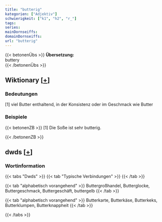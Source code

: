 ```yaml
---
title: "butterig"
kategorien: ["Adjektiv"]
schwierigkeit: ["k1", "h2", "r_"]
tags:
series:
mainDornseiffs:
domainDornseiffs:
url: "butterig"
---
```


{{< betonenÜbs >}}
**Übersetzung:**  
buttery  
{{< /betonenÜbs >}}

## Wiktionary [[+](https://de.wiktionary.org/wiki/butterig)]

### Bedeutungen
[1] viel Butter enthaltend, in der Konsistenz oder im Geschmack wie Butter  

### Beispiele
{{< betonenZB >}}
[1] Die Soße ist sehr butterig.  

{{< /betonenZB >}}


## dwds [[+](https://www.dwds.de/wb/butterig)]

### Wortinformation
{{< tabs "Dwds" >}}
{{< tab "Typische Verbindungen" >}}
{{< /tab >}}

{{< tab "alphabetisch vorangehend" >}}
Buttergroßhandel, Butterglocke, Buttergeschmack, Buttergeschäft, buttergelb
{{< /tab >}}

{{< tab "alphabetisch vorangehend" >}}
Butterkarte, Butterkäse, Butterkeks, Butterklumpen, Butterknappheit
{{< /tab >}}

{{< /tabs >}}

